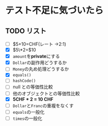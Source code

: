# テスト不足に気づいたら

## TODO リスト

- [ ] $5+10=CHF(レート →2:1)
- [x] $5\*2=$10
- [x] `amount`を**private**にする
- [x] `Dollar`の副作用どうするか
- [ ] `Money`の丸め処理どうするか
- [x] `equals()`
- [ ] `hashCode()`
- [ ] null との等価性比較
- [ ] 他のオブジェクトとの等価性比較
- [x] **5CHF \* 2 = 10 CHF**
- [ ] `Dollar`と`Franc`の重複をなくす
- [ ] `equals`の一般化
- [ ] `times`の一般化

